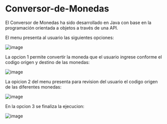 # Conversor-de-Monedas
El Conversor de Monedas ha sido desarrollado en Java con base en la programación orientada a objetos a través de una API. 

El menu presenta al usuario las siguientes opciones:

![image](https://github.com/user-attachments/assets/ce918470-e7fd-45ed-8812-5b104e3883c3)


La opcion 1 permite convertir la moneda que el usuario ingrese conforme el codigo origen y destino de las monedas:

![image](https://github.com/user-attachments/assets/b2e84edd-18dc-49c2-80d8-ec83a343b09b)


La opicion 2 del menu presenta para revision del usuario el codigo origen de las diferentes monedas:

![image](https://github.com/user-attachments/assets/aeb8da31-a116-42c4-bae7-314f9b6dce47)


En la opcion 3 se finaliza la ejecucion: 

![image](https://github.com/user-attachments/assets/525a8c8e-e8b0-4c2a-9d7f-c38b9f974e44)




